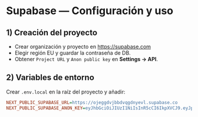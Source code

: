 # Supabase — Configuración y uso

## 1) Creación del proyecto
- Crear organización y proyecto en https://supabase.com
- Elegir región EU y guardar la contraseña de DB.
- Obtener `Project URL` y `Anon public key` en **Settings → API**.

## 2) Variables de entorno
Crear `.env.local` en la raíz del proyecto y añadir:
```ini
NEXT_PUBLIC_SUPABASE_URL=https://ojeggdvjbbdvqgdnyevl.supabase.co
NEXT_PUBLIC_SUPABASE_ANON_KEY=eyJhbGciOiJIUzI1NiIsInR5cCI6IkpXVCJ9.eyJpc3MiOiJzdXBhYmFzZSIsInJlZiI6Im9qZWdnZHZqYmJkdnFnZG55ZXZsIiwicm9sZSI6ImFub24iLCJpYXQiOjE3NTQ2Nzg5MjAsImV4cCI6MjA3MDI1NDkyMH0.tyxTM5jJVC9CVM9Gp3vHQSUYIlFaLbsLuHPuaUIXZqU